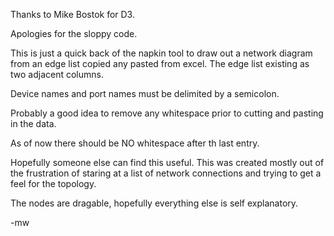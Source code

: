 Thanks to Mike Bostok for D3.

Apologies for the sloppy code.

This is just a quick back of the napkin tool to draw out a network diagram
from an edge list copied any pasted from excel. The edge list
existing as two adjacent columns.

Device names and port names must be delimited by a semicolon.

Probably a good idea to remove any whitespace prior to cutting
and pasting in the data.

As of now there should be NO whitespace after th last entry.

Hopefully someone else can find this useful. This was created
mostly out of the frustration of staring at a list of
network connections and trying to get a feel for the topology.

The nodes are dragable, hopefully everything else is self explanatory.

-mw
